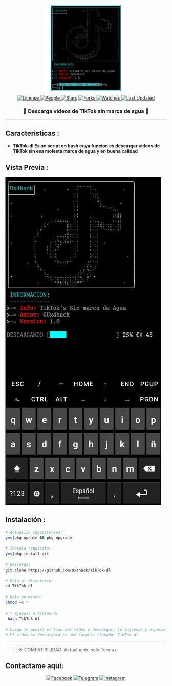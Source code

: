 <p align="center">
<a href="https://github.com/"><img alt="AwesomeWM Logo" height="270" align = "center" src="https://github.com/Ux4hack/TikTok-dl/blob/main/tik.png"></a> 
</p>

<div align = "center">
<a href="https://github.com/Ux4hack/TikTok-dl/blob/main/LICENSE">
<img alt="License" src="https://img.shields.io/github/license/Ux4hack/TikTok-dl?style=flat&color=808080&label="> </a>

<a href="https://github.com/Ux4hack/TikTok-dl/graphs/contributors">
<img alt="People" src="https://img.shields.io/github/contributors/Ux4hack/TikTok-dl?style=flat&color=ffaaf2&label=People"> </a>

<a href="https://github.com/Ux4hack/TikTok-dl/stargazers">
<img alt="Stars" src="https://img.shields.io/github/stars/Ux4hack/TikTok-dl?style=flat&color=98c379&label=Stars"></a>

<a href="https://github.com/Ux4hack/TikTok-dl/network/members">
<img alt="Forks" src="https://img.shields.io/github/forks/Ux4hack/TikTok-dl?style=flat&color=66a8e0&label=Forks"> </a>

<a href="https://github.com/Ux4hack/TikTok-dl/watchers">
<img alt="Watches" src="https://img.shields.io/github/watchers/Ux4hack/TikTok-dl?style=flat&color=f5d08b&label=Watches"> </a>

<a href="https://github.com/Ux4hack/TikTok-dl/pulse">
<img alt="Last Updated" src="https://img.shields.io/github/last-commit/Ux4hack/TikTok-dl?style=flat&color=00FFFF&label="> </a>

<h3>👾 Descarga videos de TikTok sin marca de agua 👾 </h3>
</a>
</div>
 
---

## Caracteristicas :

* **TikTok-dl Es un script en bash cuya funcion es descargar videos de TikTok sin esa molesta marca de agua y en buena calidad**


## Vista Previa :

![LogoFacha](https://github.com/Ux4hack/TikTok-dl/blob/main/.2tik.png)

## Instalación :

```bash
# Actualiza repositorios:
yes|pkg update && pkg upgrade

# Instala requisito:
yes|pkg install git

# Descarga:
git clone https://github.com/Ux4hack/TikTok-dl

# Enta al directorio:
cd TikTok-dl

# Dale permisos:
chmod +x *

# Y ejecuta a TikTok-dl
 bash TikTok-dl

# Luego te pedirá el link del video a descargar, lo ingresas y esperas su descarga
# El video se descargará en una carpeta llamada: TikTok-dl

```
---

> ☀️ COMPATIBILIDAD: Actualnente solo Termux


## Contactame aqui:

<p align="center">
<a href="https://www.facebook.com/Er4NotFound?mibextid=ZbWKwL)"><img title="Facebook" src="https://img.shields.io/badge/Facebook-black?style=for-the-badge&logo=facebook"></a>
<a href="https://t.me/Ux4hack"><img title="Telegram" src="https://img.shields.io/badge/Telegram-black?style=for-the-badge&logo=Telegram"></a>
<a href="https://instagram.com/erasmogalvez_404?igshid=NGExMmI2YTkyZg=="><img title="Instagram" src="https://img.shields.io/badge/INSTAGRAM-black?style=for-the-badge&logo=instagram"></a>
